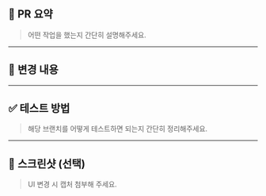 ## 📌 PR 요약

> 어떤 작업을 했는지 간단히 설명해주세요.

---

## 🧩 변경 내용

---

## ✅ 테스트 방법

> 해당 브랜치를 어떻게 테스트하면 되는지 간단히 정리해주세요.

---

## 📸 스크린샷 (선택)

> UI 변경 시 캡처 첨부해 주세요.
